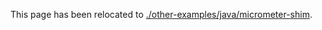 This page has been relocated to [./other-examples/java/micrometer-shim](../../other-examples/java/micrometer-shim).
